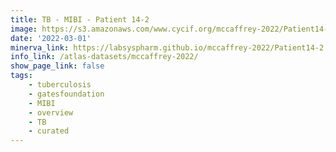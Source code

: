 ```yaml
---
title: TB - MIBI - Patient 14-2
image: https://s3.amazonaws.com/www.cycif.org/mccaffrey-2022/Patient14-2/thumbnail--default.jpg
date: '2022-03-01'
minerva_link: https://labsyspharm.github.io/mccaffrey-2022/Patient14-2
info_link: /atlas-datasets/mccaffrey-2022/
show_page_link: false
tags:
    - tuberculosis
    - gatesfoundation
    - MIBI
    - overview
    - TB
    - curated
---
```

